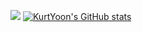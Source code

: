 <a href="버튼을 눌렀을 때 이동할 링크" target="https://profile.intra.42.fr"><img src="https://img.shields.io/badge/42-000000?style=for-the-badge&logo=42&logoColor=black"/></a>
[![KurtYoon's GitHub stats](https://github-readme-stats.vercel.app/api?username=KurtYoon)](https://github.com/KurtYoon/github-readme-stats)

